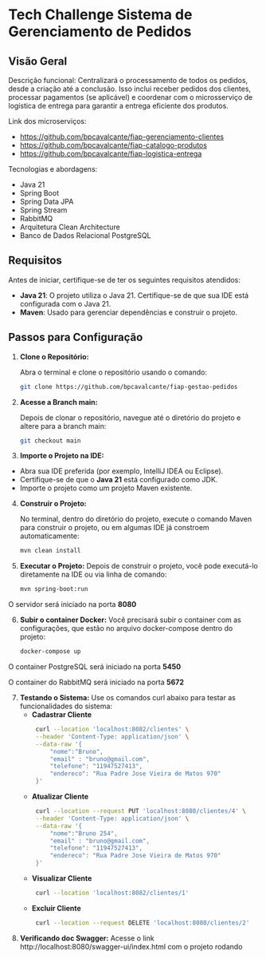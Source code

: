 # Tech Challenge Sistema de Gerenciamento de Pedidos
## Visão Geral

Descrição funcional: Centralizará o processamento de todos os pedidos,
desde a criação até a conclusão. Isso inclui receber pedidos dos clientes,
processar pagamentos (se aplicável) e coordenar com o microsserviço de
logística de entrega para garantir a entrega eficiente dos produtos.

Link dos microserviços:
  - https://github.com/bpcavalcante/fiap-gerenciamento-clientes
  - https://github.com/bpcavalcante/fiap-catalogo-produtos
  - https://github.com/bpcavalcante/fiap-logistica-entrega

Tecnologias e abordagens:
 - Java 21
 - Spring Boot
 - Spring Data JPA
 - Spring Stream
 - RabbitMQ
 - Arquitetura Clean Architecture
 - Banco de Dados Relacional PostgreSQL

## Requisitos

Antes de iniciar, certifique-se de ter os seguintes requisitos atendidos:

- **Java 21**: O projeto utiliza o Java 21. Certifique-se de que sua IDE está configurada com o Java 21.
- **Maven**: Usado para gerenciar dependências e construir o projeto.

## Passos para Configuração

1. **Clone o Repositório:**

   Abra o terminal e clone o repositório usando o comando:

   ```bash
   git clone https://github.com/bpcavalcante/fiap-gestao-pedidos

2. **Acesse a Branch main:**

   Depois de clonar o repositório, navegue até o diretório do projeto e altere para a branch main:

   ```bash
   git checkout main

3. **Importe o Projeto na IDE:**

- Abra sua IDE preferida (por exemplo, IntelliJ IDEA ou Eclipse).
- Certifique-se de que o **Java 21** está configurado como JDK.
- Importe o projeto como um projeto Maven existente. 

4. **Construir o Projeto:**

   No terminal, dentro do diretório do projeto, execute o comando Maven para construir o projeto, ou em algumas IDE já constroem automaticamente:

   ```bash
   mvn clean install

5. **Executar o Projeto:**
   Depois de construir o projeto, você pode executá-lo diretamente na IDE ou via linha de comando:
   ```bash
   mvn spring-boot:run

  O servidor será iniciado na porta **8080**


6. **Subir o container Docker:**
   Você precisará subir o container com as configurações, que estão no arquivo docker-compose dentro do projeto:
   ```bash
   docker-compose up

  O container PostgreSQL será iniciado na porta **5450**

  O container do RabbitMQ será iniciado na porta **5672** 
  

7. **Testando o Sistema:**
   Use os comandos curl abaixo para testar as funcionalidades do sistema:
   - **Cadastrar Cliente**
     ```bash
      curl --location 'localhost:8082/clientes' \
      --header 'Content-Type: application/json' \
      --data-raw '{
          "nome":"Bruno",
          "email" : "bruno@gmail.com",
          "telefone": "11947527413",
          "endereco": "Rua Padre Jose Vieira de Matos 970"
      }'
   - **Atualizar Cliente**
     ```bash
      curl --location --request PUT 'localhost:8080/clientes/4' \
      --header 'Content-Type: application/json' \
      --data-raw '{
          "nome":"Bruno 254",
          "email" : "bruno@gmail.com",
          "telefone": "11947527413",
          "endereco": "Rua Padre Jose Vieira de Matos 970"
      }'
   - **Visualizar Cliente**
     ```bash
      curl --location 'localhost:8082/clientes/1'
   - **Excluir Cliente**
     ```bash
      curl --location --request DELETE 'localhost:8080/clientes/2'    
8. **Verificando doc Swagger:**
   Acesse o link http://localhost:8080/swagger-ui/index.html com o projeto rodando
